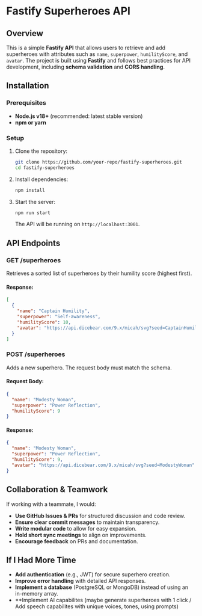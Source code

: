 # Fastify Superheroes API

## Overview

This is a simple **Fastify API** that allows users to retrieve and add superheroes with attributes such as `name`, `superpower`, `humilityScore`, and `avatar`. The project is built using **Fastify** and follows best practices for API development, including **schema validation** and **CORS handling**.

## Installation

### Prerequisites

- **Node.js v18+** (recommended: latest stable version)
- **npm or yarn**

### Setup

1. Clone the repository:
   ```sh
   git clone https://github.com/your-repo/fastify-superheroes.git
   cd fastify-superheroes
   ```
2. Install dependencies:
   ```sh
   npm install
   ```
3. Start the server:
   ```sh
   npm run start
   ```
   The API will be running on `http://localhost:3001`.

## API Endpoints

### **GET /superheroes**

Retrieves a sorted list of superheroes by their humility score (highest first).

#### Response:

```json
[
  {
    "name": "Captain Humility",
    "superpower": "Self-awareness",
    "humilityScore": 10,
    "avatar": "https://api.dicebear.com/9.x/micah/svg?seed=CaptainHumility"
  }
]
```

### **POST /superheroes**

Adds a new superhero. The request body must match the schema.

#### Request Body:

```json
{
  "name": "Modesty Woman",
  "superpower": "Power Reflection",
  "humilityScore": 9
}
```

#### Response:

```json
{
  "name": "Modesty Woman",
  "superpower": "Power Reflection",
  "humilityScore": 9,
  "avatar": "https://api.dicebear.com/9.x/micah/svg?seed=ModestyWoman"
}
``` 
## Collaboration & Teamwork

If working with a teammate, I would:

- **Use GitHub Issues & PRs** for structured discussion and code review.
- **Ensure clear commit messages** to maintain transparency.
- **Write modular code** to allow for easy expansion.
- **Hold short sync meetings** to align on improvements.
- **Encourage feedback** on PRs and documentation.

## If I Had More Time

- **Add authentication** (e.g., JWT) for secure superhero creation.
- **Improve error handling** with detailed API responses.
- **Implement a database** (PostgreSQL or MongoDB) instead of using an in-memory array.
- **Implement AI capabilites (maybe generate superheroes with 1 click / Add speech capabilites with unique voices, tones, using prompts)
